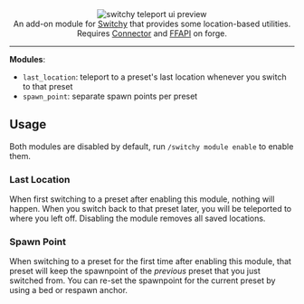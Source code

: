 <!--suppress HtmlDeprecatedTag, XmlDeprecatedElement -->
<center><img alt="switchy teleport ui preview" src="https://cdn.modrinth.com/data/W1foSJDS/images/f2c55e1987475463dc01278ca030c82b2ca0104e.png" /></center>

<center>
An add-on module for <a href="https://modrinth.com/mod/switchy">Switchy</a> that provides some location-based utilities.<br/>
Requires <a href="https://modrinth.com/mod/connector">Connector</a> and <a href="https://modrinth.com/mod/forgified-fabric-api">FFAPI</a> on forge.<br/>
</center>

---

**Modules**:

- `last_location`: teleport to a preset's last location whenever you switch to that preset
- `spawn_point`: separate spawn points per preset

## Usage
Both modules are disabled by default, run `/switchy module enable` to enable them.

### Last Location
When first switching to a preset after enabling this module, nothing will happen. When you switch back to that preset later, you will be teleported to where you left off. Disabling the module removes all saved locations.

### Spawn Point
When switching to a preset for the first time after enabling this module, that preset will keep the spawnpoint of the *previous* preset that you just switched from. You can re-set the spawnpoint for the current preset by using a bed or respawn anchor.
